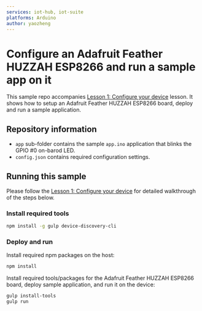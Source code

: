 ```yaml
---
services: iot-hub, iot-suite
platforms: Arduino
author: yaozheng
---
```


# Configure an Adafruit Feather HUZZAH ESP8266 and run a sample app on it
This sample repo accompanies [Lesson 1: Configure your device](https://docs.microsoft.com/en-us/azure/iot-hub/iot-hub-adafruit-feather-huzzah-esp8266-kit-arduino-lesson1-configure-your-device/) lesson. It shows how to setup an Adafruit Feather HUZZAH ESP8266 board, deploy and run a sample application.

## Repository information
- `app` sub-folder contains the sample `app.ino` application that blinks the GPIO #0 on-barod LED.
- `config.json` contains required configuration settings.

## Running this sample
Please follow the [Lesson 1: Configure your device](https://docs.microsoft.com/en-us/azure/iot-hub/iot-hub-adafruit-feather-huzzah-esp8266-kit-arduino-lesson1-configure-your-device/) for detailed walkthrough of the steps below.

### Install required tools

  ```bash
  npm install -g gulp device-discovery-cli
  ```

### Deploy and run

Install required npm packages on the host:

```bash
npm install
```

Install required tools/packages for the  Adafruit Feather HUZZAH ESP8266 board, deploy sample application, and run it on the device:

```bash
gulp install-tools
gulp run
```
